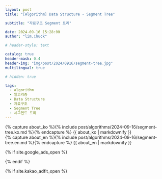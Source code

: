 ```yaml
---
layout: post
title: "[Algorithm] Data Structure - Segment Tree"

subtitle: "자료구조 Segment 트리"

date: 2024-09-16 15:28:00
author: "lim.Chuck"

# header-style: text

catalog: true
header-mask: 0.4
header-img: "img/post/2024/0916/segment-tree.jpg"
multilingual: true

# hidden: true

tags:
  - algorithm
  - 알고리즘
  - Data Structure
  - 자료구조
  - Segment Tree
  - 세그먼트 트리
---
```


<div class="ko post-container">
    {% capture about_ko %}{% include post/algorithms/2024-09-16/segment-tree.ko.md %}{% endcapture %}
    {{ about_ko | markdownify }}
</div>
<div class="en post-container">
    {% capture about_en %}{% include post/algorithms/2024-09-16/segment-tree.en.md %}{% endcapture %}
    {{ about_en | markdownify }}
</div>

{% if site.google_ads_open %}

<script async src="https://pagead2.googlesyndication.com/pagead/js/adsbygoogle.js?client=ca-pub-3587550545741227" crossorigin="anonymous"></script>

<ins class="adsbygoogle" style="display:block" data-ad-client="{{site.googl_ca_pub}}" data-ad-slot="4449058731"
  data-ad-format="auto" data-full-width-responsive="true"></ins>

<script>(adsbygoogle = window.adsbygoogle || []).push({});</script>

{% endif %}

{% if site.kakao_adfit_open %}
<ins class="kakao_ad_area" style="display:none;" data-ad-unit="DAN-PCSCzPH4DUFDJxkc" data-ad-width="728"
  data-ad-height="90" />
{% endif %}
